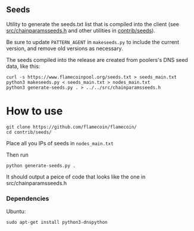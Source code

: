 ## Seeds

Utility to generate the seeds.txt list that is compiled into the client
(see [src/chainparamsseeds.h](/src/chainparamsseeds.h) and other utilities in [contrib/seeds](/contrib/seeds)).

Be sure to update `PATTERN_AGENT` in `makeseeds.py` to include the current version,
and remove old versions as necessary.

The seeds compiled into the release are created from poolers's DNS seed data, like this:

    curl -s https://www.flamecoinpool.org/seeds.txt > seeds_main.txt
    python3 makeseeds.py < seeds_main.txt > nodes_main.txt
    python3 generate-seeds.py . > ../../src/chainparamsseeds.h


# How to use
    git clone https://github.com/flamecoin/flamecoin/
    cd contrib/seeds/
Place all you IPs of seeds in `nodes_main.txt`

Then run
    
    python generate-seeds.py .
    
It should output a peice of code that looks like the one in src/chainparamsseeds.h


### Dependencies

Ubuntu:

    sudo apt-get install python3-dnspython
